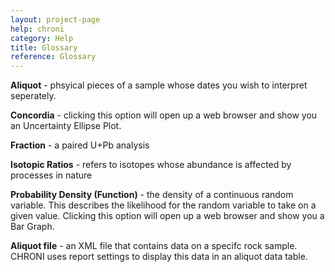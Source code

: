 ```yaml
---
layout: project-page
help: chroni
category: Help
title: Glossary
reference: Glossary
---
```


<p id="aliquot"><b>Aliquot</b> - phsyical pieces of a sample whose dates you wish to interpret seperately.</p>

<p id="concordia"><b>Concordia</b> - clicking this option will open up a web browser and show you an Uncertainty Ellipse Plot.</p>

<p id="fraction"><b>Fraction</b> - a paired U+Pb analysis</p>

<p id="is_r"><b>Isotopic Ratios</b> - refers to isotopes whose abundance is affected by processes in nature</p>

<p id="pdf"><b>Probability Density (Function)</b> - the density of a continuous random variable. This describes the likelihood for the random variable to take on a given value. Clicking this option will open up a web browser and show you a Bar Graph.</p>

<p id="aliquot_file"><b>Aliquot file</b> - an XML file that contains data on a specifc rock sample. CHRONI uses report settings to display this data in an aliquot data table.</p>
